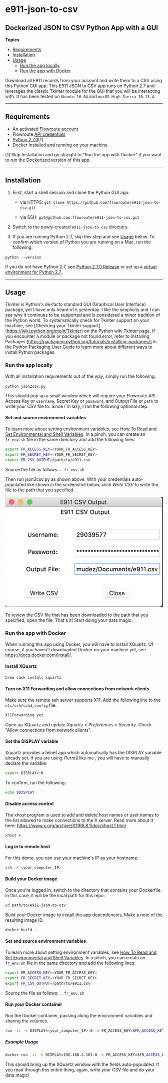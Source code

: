 # e911-json-to-csv

## Dockerized JSON to CSV Python App with a GUI

**Topics**

*   [Requirements](#requirements)
*   [Installation](#installation)
*   [Usage](#usage)
    * [Run the app locally](#run-the-app-locally) 
    * [Run the app with Docker](#run-the-app-with-docker) 

Download all E911 records from your account and write them to a CSV using this Python GUI app. This E911 JSON to CSV app runs on Python 2.7 and leverages the classic Tkinter module for the GUI that you will be interacting with. It has been tested on `Ubuntu 16.04` and `macOS High Sierra 10.13.4`. 


* * *
Requirements
------------

* An activated <a href="https://manage.flowroute.com/" target="_blank" >Flowroute account</a>
*   Flowroute [API credentials](https://manage.flowroute.com/accounts/preferences/api/)
*   [Python 2.7.0](https://www.python.org/download/releases/2.7/)[1]
* <a href="https://docker.com">Docker</a> installed and running on your machine


[1] Skip Installation and go straight to "Run the app with Docker" if you want to run the Dockerized version of this app.
* * *
Installation
------------

1. First, start a shell session and clone the Python GUI app:
    * via HTTPS: `git clone https://github.com/flowroute/e911-json-to-csv.git`

    * via SSH: `git@github.com:flowroute/e911-json-to-csv.git`

2. Switch to the newly-created `e911-json-to-csv` directory. 

3. If you are running Python 2.7, skip this step and see [Usage](#usage) below. To confirm which version of Python you are running on a Mac, run the following:

`python --version`

If you do not have Python 2.7, see [Python 2.7.0 Release](https://www.python.org/download/releases/2.7/) or set up a [virtual environment for Python 2.7](https://virtualenv.pypa.io/).



* * *
Usage
------------

Tkinter is Python's de-facto standard GUI (Graphical User Interface) package, yet I have only heard of it yesterday. I like the simplicity and I can see why it continues to be supported and is considered a minor tradition of the Python world. To systematically check for Tkinter support on your machine, see [Checking your Tkinter support] (https://wiki.python.org/moin/TkInter) on the Python wiki Tkinter page. If you encounter a module or package not found error, refer to Installing Packages [https://packaging.python.org/tutorials/installing-packages/] in the Python Packaging User Guide to learn more about different ways to install Python packages.


### Run the app locally

With all installation requirements out of the way, simply run the following:

`python json2csv.py`

This should pop up a small window which will require your Flowroute API Access Key or `username`, Secret Key or `password`, and Output File or `path` to write your CSV file to. Since I'm lazy, I ran the following optional step:

#### Set and source environment variables

To learn more about setting environment variables, see [How To Read and Set Environmental and Shell Variables](https://www.digitalocean.com/community/tutorials/how-to-read-and-set-environmental-and-shell-variables-on-a-linux-vps). In a pinch, you can create an `fr_env.sh` file in the same directory and add the following lines:

```bash
export FR_ACCESS_KEY=<YOUR_FR_ACCESS_KEY>
export FR_SECRET_KEY=<YOUR_FR_SECRET_KEY>
export FR_CSV_OUTPUT=/path/to/e911.csv
```

Source the file as follows:
`. fr_env.sh`

Then run json2csv.py as shown above. With your credentials auto-populated like shown in the screenshot below, click *Write CSV* to write the file to the path that you specified. 

![python-e911-csv.png](https://github.com/flowroute/e911-json-to-csv/blob/master/images/python-e911-csv.png?raw=true)

To review the CSV file that has been downloaded to the path that you specified, open the file. That's it! Start doing your data magic. 


### Run the app with Docker

When running this app using Docker, you will have to install XQuartz. Of course, if you haven't downloaded Docker on your machine yet, see https://docs.docker.com/install/.

#### Install XQuartz

```bash
brew cask install xquartz
```

#### Turn on X11 Forwarding and allow connections from network clients
Make sure the remote ssh server supports X11. Add the following line to the `etc/ssh/sshd_config` file.

```bash
X11Forwarding yes
```
Open up XQuartz and update *Xquartz > Preferences > Security*. Check "Allow connections from network clients".

#### Set the DISPLAY variable 
Xquartz provides a telnet app which automatically has the DISPLAY variable already set. If you are using iTerm2 like me , you will have to manually declare the variable.

```bash
export DISPLAY=:0
```

To confirm, run the following:
```bash
echo $DISPLAY
```
#### Disable access control
The xhost program is used to add and delete host names or user names to the list allowed to make connections to the X server. Read more about it here: https://www.x.org/archive/X11R6.8.1/doc/xhost.1.html

```bash
xhost +
```

#### Log in to remote host
For this demo, you can use your machine's IP as your hostname. 
```bash
ssh -X <your_computer_IP>
```
#### Build your Docker image
Once you're logged in, switch to the directory that contains your Dockerfile. In this case, it will be the local path for this repo:
```bash
cd path/to/e911-json-to-csv
```
Build your Docker image to install the app dependencies. Make a note of the resulting image ID.

```bash
docker build .
```

#### Set and source environment variables

To learn more about setting environment variables, see [How To Read and Set Environmental and Shell Variables](https://www.digitalocean.com/community/tutorials/how-to-read-and-set-environmental-and-shell-variables-on-a-linux-vps). In a pinch, you can create an `fr_env.sh` file in the same directory and add the following lines:

```bash
export FR_ACCESS_KEY=<YOUR_FR_ACCESS_KEY>
export FR_SECRET_KEY=<YOUR_FR_SECRET_KEY>
export FR_CSV_OUTPUT=/path/to/e911.csv
```

Source the file as follows:
`. fr_env.sh`


#### Run your Docker container
Run the Docker container, passing along the environment variables and sharing the volumes.

```bash
run -it -e DISPLAY=<your_computer_IP>:0 -e FR_ACCESS_KEY=$FR_ACCESS_KEY -e FR_SECRET_KEY=$FR_SECRET_KEY -e FR_CSV_OUTPUT=$FR_CSV_OUTPUT  -v /tmp/.X11-unix:/tmp/.X11-unix -v `pwd`:/app/out/ <docker_id>
```

##### Example Usage

```bash
docker run -it -e DISPLAY=192.168.2.161:0 -e FR_ACCESS_KEY=$FR_ACCESS_KEY -e FR_SECRET_KEY=$FR_SECRET_KEY -e FR_CSV_OUTPUT=$FR_CSV_OUTPUT  -v /tmp/.X11-unix:/tmp/.X11-unix -v `pwd`:/app/out/ 31a46a53fe41
```
This should bring up the XQuartz window with the fields auto-populated. If you read through this entire thing, again, write your CSV file and do your data magic!
